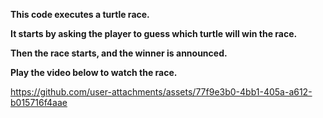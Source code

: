 **This code executes a turtle race.**

**It starts by asking the player to guess which turtle will win the race.**

**Then the race starts, and the winner is announced.**

**Play the video below to watch the race.**




https://github.com/user-attachments/assets/77f9e3b0-4bb1-405a-a612-b015716f4aae


